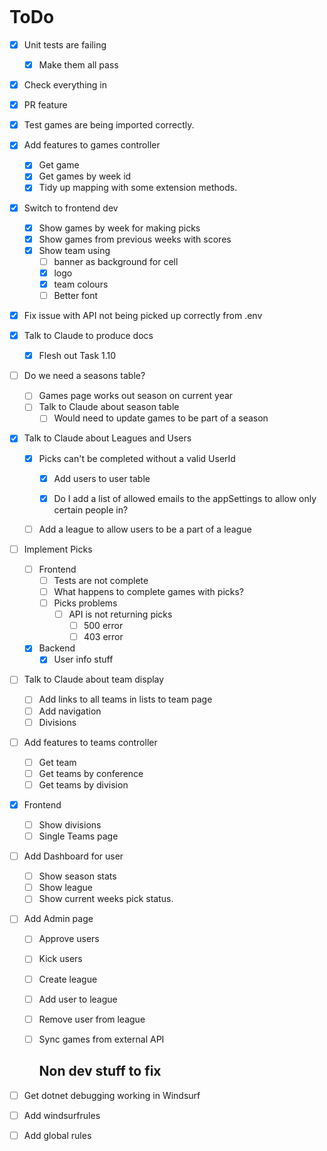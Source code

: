 ```

```

# ToDo #

- [x] Unit tests are failing

  - [x] Make them all pass

- [x] Check everything in

- [x] PR feature

- [x] Test games are being imported correctly.

- [x] Add features to games controller

  - [x] Get game
  - [x] Get games by week id
  - [x] Tidy up mapping with some extension methods.

- [x] Switch to frontend dev

  - [x] Show games by week for making picks
  - [x] Show games from previous weeks with scores
  - [x] Show team using
    - [ ]  banner as background for cell
    - [x]  logo  
    - [x] team colours
    - [ ] Better font

- [x] Fix issue with API not being picked up correctly from .env

- [x] Talk to Claude to produce docs
  - [x] Flesh out Task 1.10

- [ ] Do we need a seasons table?
  - [ ] Games page works out season on current year
  - [ ] Talk to Claude about season table
    - [ ] Would need to update games to be part of a season

- [x] Talk to Claude about Leagues and Users
  - [x] Picks can't be completed without a valid UserId
    - [x] Add users to user table
    - [x] Do I add a list of allowed emails to the appSettings to allow only certain people in?


  - [ ] Add a league to allow users to be a part of a league

- [ ] Implement Picks
  - [ ] Frontend
    - [ ] Tests are not complete
    - [ ] What happens to complete games with picks?
    - [ ] Picks problems
      - [ ] API is not returning picks
        - [ ] 500 error
        - [ ] 403 error
  - [x] Backend
    - [x] User info stuff

- [ ] Talk to Claude about team display
  - [ ] Add links to all teams in lists to team page
  - [ ] Add navigation
  - [ ] Divisions

- [ ] Add features to teams controller

  - [ ] Get team
  - [ ] Get teams by conference
  - [ ] Get teams by division

- [x] Frontend
  - [ ] Show divisions
  - [ ] Single Teams page

- [ ] Add Dashboard for user
  - [ ] Show season stats
  - [ ] Show league
  - [ ] Show current weeks pick status.

- [ ] Add Admin page
  - [ ] Approve users

  - [ ] Kick users

  - [ ] Create league

  - [ ] Add user to league

  - [ ] Remove user from league 

  - [ ] Sync games from external API

    ## Non dev stuff to fix

- [ ] Get dotnet debugging working in Windsurf

- [ ] Add windsurfrules

- [ ] Add global rules

